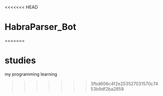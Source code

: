 <<<<<<< HEAD
# HabraParser_Bot
=======
# studies
my programming learning
>>>>>>> 3fbd606c4f2e253527031570c7453b9df2ba2858
